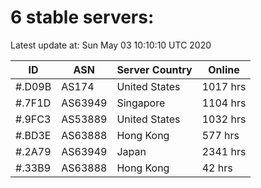 # 6 stable servers:

Latest update at: Sun May 03 10:10:10 UTC 2020

| ID | ASN | Server Country | Online |
| -- | --- | -------------- | ------ |
| #.D09B | AS174 | United States | 1017 hrs |
| #.7F1D | AS63949 | Singapore | 1104 hrs |
| #.9FC3 | AS53889 | United States | 1032 hrs |
| #.BD3E | AS63888 | Hong Kong | 577 hrs |
| #.2A79 | AS63949 | Japan | 2341 hrs |
| #.33B9 | AS63888 | Hong Kong | 42 hrs |

